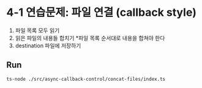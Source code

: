 # 4-1 연습문제: 파일 연결 (callback style)

1. 파일 목록 모두 읽기
2. 읽은 파일의 내용들 합치기
*파일 목록 순서대로 내용을 합쳐야 한다
3. destination 파일에 저장하기

## Run

```zsh
ts-node ./src/async-callback-control/concat-files/index.ts
```
